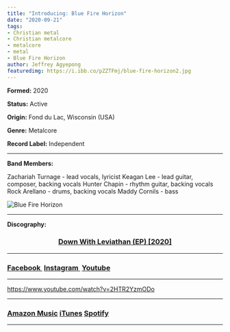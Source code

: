 ```yaml
---
title: "Introducing: Blue Fire Horizon"
date: "2020-09-21"
tags:
- Christian metal
- Christian metalcore
- metalcore
- metal
- Blue Fire Horizon
author: Jeffrey Agyepong
featuredimg: https://i.ibb.co/pZZTFmj/blue-fire-horizon2.jpg
---
```


**Formed:** 2020

**Status:** Active

**Origin:** Fond du Lac, Wisconsin (USA)

**Genre:** Metalcore

**Record Label:** Independent

* * *

**Band Members:**

Zachariah Turnage - lead vocals, lyricist Keagan Lee - lead guitar, composer, backing vocals Hunter Chapin - rhythm guitar, backing vocals Rock Arellano - drums, backing vocals Maddy Cornils - bass

![ Blue Fire Horizon](https://beyondthegrave777.files.wordpress.com/2020/09/blue-fire-horizon.jpg?w=300)

* * *

**Discography:**

<h3 style="text-align:center;"><a href="https://www.youtube.com/watch?v=2HTR2YzmODo" alt="Youtube">Down With Leviathan (EP) [2020]</a></h3>

* * *

### [Facebook ](https://www.facebook.com/bluefirehorizonband) [Instagram ](https://www.instagram.com/bluefirehorizon_band) [Youtube](https://www.youtube.com/channel/UCeWTgLKsEUjJRbUSdhCeFyA)

* * *

https://www.youtube.com/watch?v=2HTR2YzmODo

* * *

### [Amazon Music](https://music.amazon.com/albums/B08CSWG3SX) [iTunes](https://music.apple.com/ca/album/down-with-leviathan-ep/1523178138) [Spotify](https://open.spotify.com/artist/3150qHs3W53gLQJ25jK3HJ)

* * *
